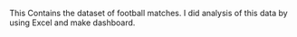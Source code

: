 This Contains the dataset of football matches.
I did analysis of this data by using Excel and make dashboard.
